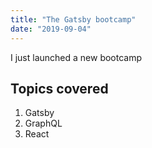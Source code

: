 ```yaml
---
title: "The Gatsby bootcamp"
date: "2019-09-04"
---
```


I just launched a new bootcamp

## Topics covered

1. Gatsby
2. GraphQL
3. React
